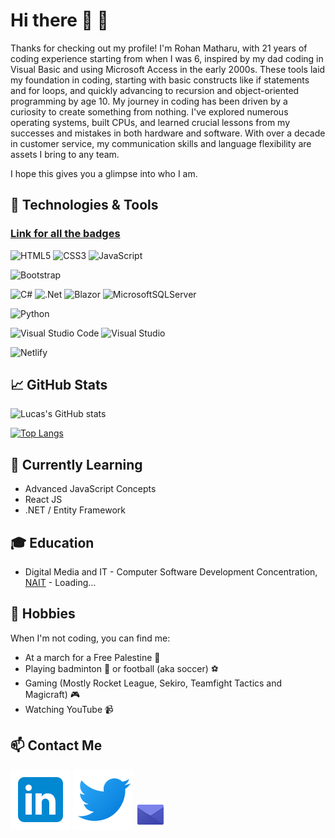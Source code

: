 <!--
**crazyturtles/crazyturtles** is a ✨ _special_ ✨ repository because its `README.md` (this file) appears on your GitHub profile.

Here are some ideas to get you started:

- 🔭 I’m currently working on ...
- 🌱 I’m currently learning ...
- 👯 I’m looking to collaborate on ...
- 🤔 I’m looking for help with ...
- 💬 Ask me about ...
- 📫 How to reach me: ...
- 😄 Pronouns: ...
- ⚡ Fun fact: ...
-->

# **Hi there 👋 🤩** 

Thanks for checking out my profile! I'm Rohan Matharu, with 21 years of coding experience starting from when I was 6, inspired by my dad coding in Visual Basic and using Microsoft Access in the early 2000s. These tools laid my foundation in coding, starting with basic constructs like if statements and for loops, and quickly advancing to recursion and object-oriented programming by age 10. My journey in coding has been driven by a curiosity to create something from nothing. I've explored numerous operating systems, built CPUs, and learned crucial lessons from my successes and mistakes in both hardware and software. With over a decade in customer service, my communication skills and language flexibility are assets I bring to any team.

I hope this gives you a glimpse into who I am.

## **🔧 Technologies & Tools**
### [Link for all the badges](https://github.com/Ileriayo/markdown-badges)


![HTML5](https://img.shields.io/badge/html5-%23E34F26.svg?style=for-the-badge&logo=html5&logoColor=white)
![CSS3](https://img.shields.io/badge/css3-%231572B6.svg?style=for-the-badge&logo=css3&logoColor=white)
![JavaScript](https://img.shields.io/badge/javascript-%23323330.svg?style=for-the-badge&logo=javascript&logoColor=%23F7DF1E)
<!--![React](https://img.shields.io/badge/react-%2320232a.svg?style=for-the-badge&logo=react&logoColor=%2361DAFB)-->
<!--![NodeJS](https://img.shields.io/badge/node.js-6DA55F?style=for-the-badge&logo=node.js&logoColor=white)-->
<!--![NPM](https://img.shields.io/badge/NPM-%23CB3837.svg?style=for-the-badge&logo=npm&logoColor=white)-->

![Bootstrap](https://img.shields.io/badge/bootstrap-%23563D7C.svg?style=for-the-badge&logo=bootstrap&logoColor=white)

![C#](https://img.shields.io/badge/c%23-%23239120.svg?style=for-the-badge&logo=c-sharp&logoColor=white)
![.Net](https://img.shields.io/badge/.NET-5C2D91?style=for-the-badge&logo=.net&logoColor=white)
![Blazor](https://img.shields.io/badge/blazor-%235C2D91.svg?style=for-the-badge&logo=blazor&logoColor=white)
![MicrosoftSQLServer](https://img.shields.io/badge/Microsoft%20SQL%20Server-CC2927?style=for-the-badge&logo=microsoft%20sql%20server&logoColor=white)

![Python](https://img.shields.io/badge/python-3670A0?style=for-the-badge&logo=python&logoColor=ffdd54)
<!--![Jupyter Notebook](https://img.shields.io/badge/jupyter-%23FA0F00.svg?style=for-the-badge&logo=jupyter&logoColor=white)-->
<!--![Anaconda](https://img.shields.io/badge/Anaconda-%2344A833.svg?style=for-the-badge&logo=anaconda&logoColor=white)-->

![Visual Studio Code](https://img.shields.io/badge/Visual%20Studio%20Code-0078d7.svg?style=for-the-badge&logo=visual-studio-code&logoColor=white)
![Visual Studio](https://img.shields.io/badge/Visual%20Studio-5C2D91.svg?style=for-the-badge&logo=visual-studio&logoColor=white)

![Netlify](https://img.shields.io/badge/netlify-%23000000.svg?style=for-the-badge&logo=netlify&logoColor=#00C7B7)
<!--![Vercel](https://img.shields.io/badge/vercel-%23000000.svg?style=for-the-badge&logo=vercel&logoColor=white)-->

## **📈 GitHub Stats**
![Lucas's GitHub stats](https://github-readme-stats.vercel.app/api?username=crazyturtles&show_icons=true&theme=transparent)

[![Top Langs](https://github-readme-stats.vercel.app/api/top-langs/?username=crazyturtles&layout=compact&theme=transparent)](https://github.com/crazyturtles/)


<!--## **🚀 Projects - Work in progress...**

- **[Project 1](https://github.com/user/project1)** - Description of project 1
- **[Project 2](https://github.com/user/project2)** - Description of project 2-->

## **🌱 Currently Learning**

- Advanced JavaScript Concepts
- React JS
- .NET / Entity Framework

## **🎓 Education**

- Digital Media and IT - Computer Software Development Concentration, [NAIT](https://www.nait.ca/programs/dmit-computer-software-development?term=2024-fall) - Loading…

## **🎯 Hobbies**

When I'm not coding, you can find me:

- At a march for a Free Palestine 🍉
- Playing badminton 🏸 or football (aka soccer) ⚽
- Gaming (Mostly Rocket League, Sekiro, Teamfight Tactics and Magicraft) 🎮
- Watching YouTube 📹

## **📫 Contact Me**

**[![LinkedIn](icons8-linkedin.svg "Follow me on LinkedIn")](https://www.linkedin.com/in/rohanmatharu//)**
**[![Twitter](icons8-twitter.svg "Follow me on Twitter")](https://x.com/crazyturt1es//)**
**[![Email](icons8-email-48.png "Email me")](mailto:rohanmatharu@live.ca)**
